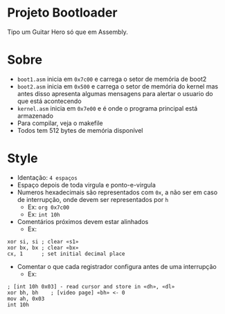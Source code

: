 # Projeto Bootloader
Tipo um Guitar Hero só que em Assembly.

# Sobre
- `boot1.asm` inicia em `0x7c00` e carrega o setor de memória de boot2
- `boot2.asm` inicia em `0x500` e carrega o setor de memória do kernel mas antes disso apresenta algumas mensagens para alertar o usuario do que está acontecendo
- `kernel.asm` inicia em `0x7e00` e é onde o programa principal está armazenado
- Para compilar, veja o makefile
- Todos tem 512 bytes de memória disponível

# Style
- Identação: `4 espaços`
- Espaço depois de toda virgula e ponto-e-virgula
- Numeros hexadecimais são representados com `0x`, a não ser em caso de interrupção, onde devem ser representados por `h`
    - Ex: `org 0x7c00`
    - Ex: `int 10h`
- Comentários próximos devem estar alinhados
    - Ex:
```
xor si, si ; clear «s1»
xor bx, bx ; clear «bx»
cx, 1      ; set initial decimal place
```
- Comentar o que cada registrador configura antes de uma interrupção
    - Ex: 
```	
; [int 10h 0x03] - read cursor and store in «dh», «dl»
xor bh, bh    ; [video page] «bh» <- 0 
mov ah, 0x03
int 10h
```